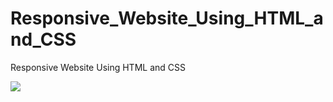 # Responsive_Website_Using_HTML_and_CSS
Responsive Website Using HTML and CSS

 <img src="https://symfony.com/logos/symfony_black_02.svg">
